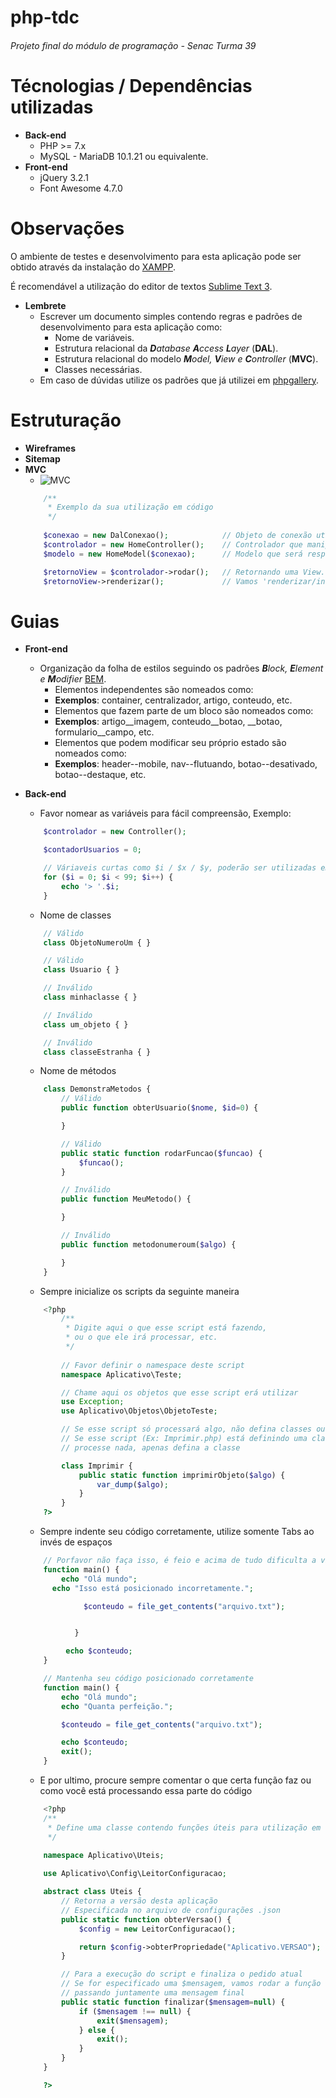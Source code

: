 # php-tdc
###### Projeto final do módulo de programação - Senac Turma 39

# Técnologias / Dependências utilizadas

* **Back-end**
	* PHP >= 7.x
	* MySQL - MariaDB 10.1.21 ou equivalente.
* **Front-end**
	* jQuery 3.2.1
	* Font Awesome 4.7.0

# Observações

O ambiente de testes e desenvolvimento para esta aplicação pode ser obtido através da instalação do [XAMPP](https://www.apachefriends.org/pt_br/download.html).

É recomendável a utilização do editor de textos [Sublime Text 3](https://sublimetext.com/3).

* **Lembrete** 
	* Escrever um documento simples contendo regras e padrões de desenvolvimento para esta aplicação como:
		* Nome de variáveis.
		* Estrutura relacional da ***D**atabase **A**ccess **L**ayer* (**DAL**).
		* Estrutura relacional do modelo ***M**odel, **V**iew e **C**ontroller* (**MVC**).
		* Classes necessárias.
	* Em caso de dúvidas utilize os padrões que já utilizei em [phpgallery](https://github.com/Kubinyete/phpgallery).

# Estruturação

* **Wireframes**
* **Sitemap**
* **MVC**
	* ![MVC](https://i.stack.imgur.com/Rk9Kr.png)
	```php
		/**
		 * Exemplo da sua utilização em código
		 */
			
		$conexao = new DalConexao();            // Objeto de conexão utilizado para conectar ao banco de dados.
		$controlador = new HomeController();    // Controlador que manipulará um modelo com base no pedido recebido.
		$modelo = new HomeModel($conexao);      // Modelo que será responsável por conectar ao banco, obter informações e retornar uma View contendo estas informações necessárias.

		$retornoView = $controlador->rodar();   // Retornando uma View.
		$retornoView->renderizar();             // Vamos 'renderizar/incluir' a resposta recebida para que o usuário veja a página.
	```

# Guias

* **Front-end**
	* Organização da folha de estilos seguindo os padrões ***B**lock, **E**lement e **M**odifier* [BEM](http://getbem.com/introduction/).
		* Elementos independentes são nomeados como:
		* **Exemplos**: container, centralizador, artigo, conteudo, etc.
		* Elementos que fazem parte de um bloco são nomeados como:
		* **Exemplos**: artigo__imagem, conteudo__botao, __botao, formulario__campo, etc.
		* Elementos que podem modificar seu próprio estado são nomeados como:
		* **Exemplos**: header--mobile, nav--flutuando, botao--desativado, botao--destaque, etc.
* **Back-end**
	* Favor nomear as variáveis para fácil compreensão, Exemplo:
	```php
		$controlador = new Controller();

		$contadorUsuarios = 0;

		// Váriaveis curtas como $i / $x / $y, poderão ser utilizadas em loops / for
		for ($i = 0; $i < 99; $i++) {
			echo '> '.$i;
		}
	```
	* Nome de classes
	```php
		// Válido
		class ObjetoNumeroUm { }

		// Válido
		class Usuario { }

		// Inválido
		class minhaclasse { }

		// Inválido
		class um_objeto { }

		// Inválido
		class classeEstranha { }
	```

	* Nome de métodos
	```php
		class DemonstraMetodos {
			// Válido
			public function obterUsuario($nome, $id=0) {

			}

			// Válido
			public static function rodarFuncao($funcao) {
				$funcao();
			}

			// Inválido
			public function MeuMetodo() { 

			}

			// Inválido
			public function metodonumeroum($algo) {

			}
		}
	```

	* Sempre inicialize os scripts da seguinte maneira
	```php
		<?php
			/**
			 * Digite aqui o que esse script está fazendo,
			 * ou o que ele irá processar, etc.
			 */
			
			// Favor definir o namespace deste script
			namespace Aplicativo\Teste;

			// Chame aqui os objetos que esse script erá utilizar
			use Exception;
			use Aplicativo\Objetos\ObjetoTeste;

			// Se esse script só processará algo, não defina classes ou estruturas,
			// Se esse script (Ex: Imprimir.php) está definindo uma classe, então não
			// processe nada, apenas defina a classe

			class Imprimir {
				public static function imprimirObjeto($algo) {
					var_dump($algo);
				}
			}
		?>
	```

	* Sempre indente seu código corretamente, utilize somente Tabs ao invés de espaços
	```php
		// Porfavor não faça isso, é feio e acima de tudo dificulta a visualização e compreensão do código.
		function main() {
			echo "Olá mundo";
		  echo "Isso está posicionado incorretamente.";

		         $conteudo = file_get_contents("arquivo.txt");


		       }

		     echo $conteudo;
		}

		// Mantenha seu código posicionado corretamente
		function main() {
			echo "Olá mundo";
			echo "Quanta perfeição.";

			$conteudo = file_get_contents("arquivo.txt");

			echo $conteudo;
			exit();
		}
	```

	* E por ultimo, procure sempre comentar o que certa função faz ou como você está processando essa parte do código
	```php
		<?php
		/**
		 * Define uma classe contendo funções úteis para utilização em todo o projeto.
		 */
		
		namespace Aplicativo\Uteis;

		use Aplicativo\Config\LeitorConfiguracao;

		abstract class Uteis {
			// Retorna a versão desta aplicação
			// Especificada no arquivo de configurações .json
			public static function obterVersao() {
				$config = new LeitorConfiguracao();

				return $config->obterPropriedade("Aplicativo.VERSAO");
			}

			// Para a execução do script e finaliza o pedido atual
			// Se for especificado uma $mensagem, vamos rodar a função exit()
			// passando juntamente uma mensagem final
			public static function finalizar($mensagem=null) {
				if ($mensagem !== null) {
					exit($mensagem);
				} else {
					exit();
				}
			}
		}

		?>
	```